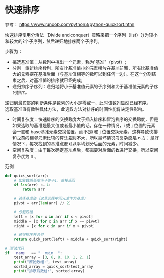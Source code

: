 ﻿
# 快速排序
参考： <https://www.runoob.com/python3/python-quicksort.html>

快速排序使用分治法（Divide and conquer）策略来把一个序列（list）分为较小和较大的2个子序列，然后递归地排序两个子序列。  

步骤为：
- 挑选基准值：从数列中挑出一个元素，称为"基准"（pivot）;
- 分割：重新排序数列，所有比基准值小的元素摆放在基准前面，所有比基准值大的元素摆在基准后面（与基准值相等的数可以到任何一边）。在这个分割结束之后，对基准值的排序就已经完成;
- 递归排序子序列：递归地将小于基准值元素的子序列和大于基准值元素的子序列排序。

递归到最底部的判断条件是数列的大小是零或一，此时该数列显然已经有序。  
选取基准值有数种具体方法，此选取方法对排序的时间性能有决定性影响。  

- 时间复杂度：快速排序的交换跨度大于插入排序和冒泡排序的交换跨度，但是如果选取的基准是最大值或者最小值的话，存在一种情况，i 或 j 位置的元素会一直和 base基准元素交换位置，而不是i 和 j 位置交换元素，这样导致快排和之前的相邻元素比较的算法差别不大，所以最坏情况的复杂度是 n 方；最好情况下，每次找到的基准点都可以平均划分后面的元素，时间减少。
- 空间复杂度：由于每次确定基准点后，都需要对后面的数进行交换，所以空间复杂度为 n 。


范例
```python
def quick_sort(arr):
    # 如果数组长度小于等于1，直接返回
    if len(arr) <= 1:
        return arr
    
    # 选择基准值（这里选择中间元素作为基准）
    pivot = arr[len(arr) // 2]
    
    # 分割数组
    left = [x for x in arr if x < pivot]
    middle = [x for x in arr if x == pivot]
    right = [x for x in arr if x > pivot]
    
    # 递归排序并合并
    return quick_sort(left) + middle + quick_sort(right)

# 测试代码
if __name__ == "__main__":
    test_array = [3, 6, 8, 10, 1, 2, 1]
    print("原始数组:", test_array)
    sorted_array = quick_sort(test_array)
    print("排序后数组:", sorted_array)
```



